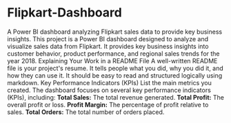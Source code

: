 # Flipkart-Dashboard
A Power BI dashboard analyzing Flipkart sales data to provide key business insights.
This project is a Power BI dashboard designed to analyze and visualize sales data from Flipkart. It provides key business insights into customer behavior, product performance, and regional sales trends for the year 2018.
Explaining Your Work in a README File
A well-written README file is your project's resume. It tells people what you did, why you did it, and how they can use it. It should be easy to read and structured logically using markdown.
Key Performance Indicators (KPIs)
List the main metrics you created.
The dashboard focuses on several key performance indicators (KPIs), including:
**Total Sales:** The total revenue generated.
**Total Profit:** The overall profit or loss.
**Profit Margin:** The percentage of profit relative to sales.
**Total Orders:** The total number of orders placed.
